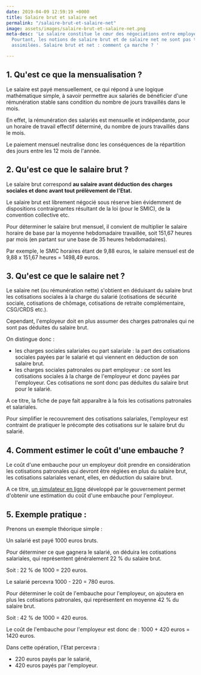 ```yaml
---
date: 2019-04-09 12:59:19 +0000
title: Salaire brut et salaire net
permalink: "/salaire-brut-et-salaire-net"
image: assets/images/salaire-brut-et-salaire-net.png
meta-desc: 'Le salaire constitue le cœur des négociations entre employeur et salarié.
  Pourtant, les notions de salaire brut et de salaire net ne sont pas toujours bien
  assimilées. Salaire brut et net : comment ça marche ? '

---
```

## 1. Qu'est ce que la mensualisation ?

Le salaire est payé mensuellement, ce qui répond à une logique mathématique simple, à savoir permettre aux salariés de bénéficier d'une rémunération stable sans condition du nombre de jours travaillés dans le mois.

En effet, la rémunération des salariés est mensuelle et indépendante, pour un horaire de travail effectif déterminé, du nombre de jours travaillés dans le mois.

Le paiement mensuel neutralise donc les conséquences de la répartition des jours entre les 12 mois de l'année.

## 2. Qu'est ce que le salaire brut ?

Le salaire brut correspond **au salaire avant déduction des charges sociales et donc avant tout prélèvement de l'Etat.**

Le salaire brut est librement négocié sous réserve bien évidemment de dispositions contraignantes résultant de la loi (pour le SMIC), de la convention collective etc.

Pour déterminer le salaire brut mensuel, il convient de multiplier le salaire horaire de base par la moyenne hebdomadaire travaillée, soit 151,67 heures par mois (en partant sur une base de 35 heures hebdomadaires).

Par exemple, le SMIC horaires étant de 9,88 euros, le salaire mensuel est de 9,88 x 151,67 heures = 1498,49 euros.

## 3. Qu'est ce que le salaire net ?

Le salaire net (ou rémunération nette) s'obtient en déduisant du salaire brut les cotisations sociales à la charge du salarié (cotisations de sécurité sociale, cotisations de chômage, cotisations de retraite complémentaire, CSG/CRDS etc.).

Cependant, l'employeur doit en plus assumer des charges patronales qui ne sont pas déduites du salaire brut.

On distingue donc :

* les charges sociales salariales ou part salariale : la part des cotisations sociales payées par le salarié et qui viennent en déduction de son salaire brut.
* les charges sociales patronales ou part employeur : ce sont les cotisations sociales à la charge de l'employeur et donc payées par l'employeur. Ces cotisations ne sont donc pas déduites du salaire brut pour le salarié.

A ce titre, la fiche de paye fait apparaître à la fois les cotisations patronales et salariales.

Pour simplifier le recouvrement des cotisations salariales, l'employeur est contraint de pratiquer le précompte des cotisations sur le salaire brut du salarié.

## 4. Comment estimer le coût d'une embauche ?

Le coût d'une embauche pour un employeur doit prendre en considération les cotisations patronales qui devront être réglées en plus du salaire brut, les cotisations salariales venant, elles, en déduction du salaire brut.

A ce titre, [un simulateur en ligne](https://embauche.beta.gouv.fr/) développé par le gouvernement permet d'obtenir une estimation du coût d'une embauche pour l'employeur.

## 5. Exemple pratique :

Prenons un exemple théorique simple :

Un salarié est payé 1000 euros bruts.

Pour déterminer ce que gagnera le salarié, on déduira les cotisations salariales, qui représentent généralement 22 % du salaire brut.

Soit : 22 % de 1000 = 220 euros.

Le salarié percevra 1000 - 220 = 780 euros.

Pour déterminer le coût de l'embauche pour l'employeur, on ajoutera en plus les cotisations patronales, qui représentent en moyenne 42 % du salaire brut.

Soit : 42 % de 1000 = 420 euros.

Le coût de l'embauche pour l'employeur est donc de : 1000 + 420 euros = 1420 euros.

Dans cette opération, l'Etat percevra :

* 220 euros payés par le salarié,
* 420 euros payés par l'employeur.